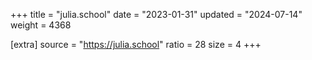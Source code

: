 +++
title = "julia.school"
date = "2023-01-31"
updated = "2024-07-14"
weight = 4368

[extra]
source = "https://julia.school"
ratio = 28
size = 4
+++
